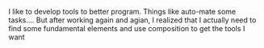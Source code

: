 I like to develop tools to better program.
Things like auto-mate some tasks....
But after working again and agian, I realized that I actually need to find some fundamental elements  and use composition to get the tools I want
